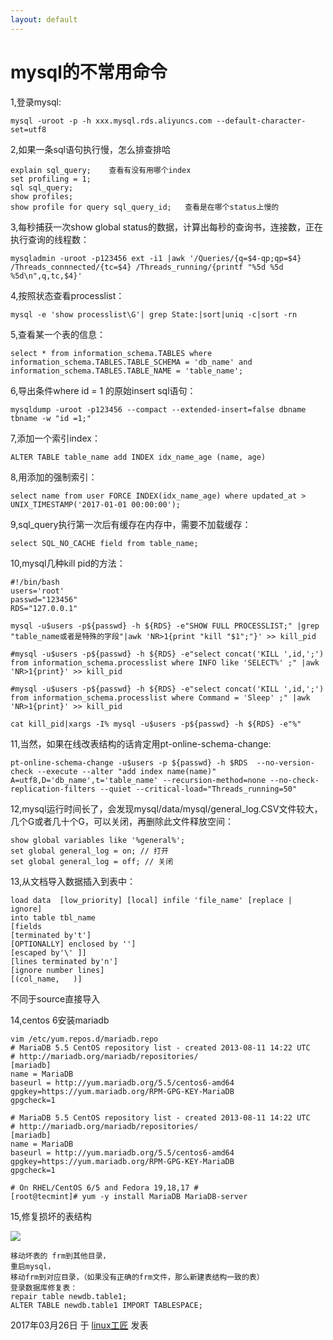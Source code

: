 ```yaml
---
layout: default
---
```


# mysql的不常用命令

1,登录mysql:

```
mysql -uroot -p -h xxx.mysql.rds.aliyuncs.com --default-character-set=utf8
```

2,如果一条sql语句执行慢，怎么排查排哈

```
explain sql_query;    查看有没有用哪个index
set profiling = 1;
sql sql_query;
show profiles;
show profile for query sql_query_id;   查看是在哪个status上慢的
```

3,每秒捕获一次show global status的数据，计算出每秒的查询书，连接数，正在执行查询的线程数：

```
mysqladmin -uroot -p123456 ext -i1 |awk '/Queries/{q=$4-qp;qp=$4} /Threads_connnected/{tc=$4} /Threads_running/{printf "%5d %5d %5d\n",q,tc,$4}'
```

4,按照状态查看processlist：

```
mysql -e 'show processlist\G'| grep State:|sort|uniq -c|sort -rn
```

5,查看某一个表的信息：

```
select * from information_schema.TABLES where information_schema.TABLES.TABLE_SCHEMA = 'db_name' and information_schema.TABLES.TABLE_NAME = 'table_name';
```

6,导出条件where id = 1 的原始insert sql语句：

```
mysqldump -uroot -p123456 --compact --extended-insert=false dbname tbname -w "id =1;"
```

7,添加一个索引index：

```
ALTER TABLE table_name add INDEX idx_name_age (name, age)
```

8,用添加的强制索引：

```
select name from user FORCE INDEX(idx_name_age) where updated_at > UNIX_TIMESTAMP('2017-01-01 00:00:00');
```

9,sql_query执行第一次后有缓存在内存中，需要不加载缓存：

```
select SQL_NO_CACHE field from table_name;
```

10,mysql几种kill pid的方法：

```
#!/bin/bash
users='root'
passwd="123456"
RDS="127.0.0.1"
 
mysql -u$users -p${passwd} -h ${RDS} -e"SHOW FULL PROCESSLIST;" |grep "table_name或者是特殊的字段"|awk 'NR>1{print "kill "$1";"}' >> kill_pid
 
#mysql -u$users -p${passwd} -h ${RDS} -e"select concat('KILL ',id,';') from information_schema.processlist where INFO like 'SELECT%' ;" |awk 'NR>1{print}' >> kill_pid 
 
#mysql -u$users -p${passwd} -h ${RDS} -e"select concat('KILL ',id,';') from information_schema.processlist where Command = 'Sleep' ;" |awk 'NR>1{print}' >> kill_pid 
 
cat kill_pid|xargs -I% mysql -u$users -p${passwd} -h ${RDS} -e"%"
```

11,当然，如果在线改表结构的话肯定用pt-online-schema-change:

```
pt-online-schema-change -u$users -p ${passwd} -h $RDS  --no-version-check --execute --alter "add index name(name)" A=utf8,D='db_name',t='table_name' --recursion-method=none --no-check-replication-filters --quiet --critical-load="Threads_running=50"
```

12,mysql运行时间长了，会发现mysql/data/mysql/general_log.CSV文件较大，几个G或者几十个G，可以关闭，再删除此文件释放空间：

```
show global variables like '%general%';
set global general_log = on; // 打开
set global general_log = off; // 关闭
```

13,从文档导入数据插入到表中：

```
load data  [low_priority] [local] infile 'file_name' [replace | ignore]
into table tbl_name
[fields
[terminated by't']
[OPTIONALLY] enclosed by '']
[escaped by'\' ]]
[lines terminated by'n']
[ignore number lines]
[(col_name,   )]
```

不同于source直接导入

14,centos 6安装mariadb

```
vim /etc/yum.repos.d/mariadb.repo
# MariaDB 5.5 CentOS repository list - created 2013-08-11 14:22 UTC
# http://mariadb.org/mariadb/repositories/
[mariadb]
name = MariaDB
baseurl = http://yum.mariadb.org/5.5/centos6-amd64
gpgkey=https://yum.mariadb.org/RPM-GPG-KEY-MariaDB
gpgcheck=1
 
# MariaDB 5.5 CentOS repository list - created 2013-08-11 14:22 UTC
# http://mariadb.org/mariadb/repositories/
[mariadb]
name = MariaDB
baseurl = http://yum.mariadb.org/5.5/centos6-amd64
gpgkey=https://yum.mariadb.org/RPM-GPG-KEY-MariaDB
gpgcheck=1
 
# On RHEL/CentOS 6/5 and Fedora 19,18,17 #
[root@tecmint]# yum -y install MariaDB MariaDB-server
```



15,修复损坏的表结构

![](../images/2020/01/20200226172801.png)

```
移动坏表的 frm到其他目录，
重启mysql，
移动frm到对应目录，（如果没有正确的frm文件，那么新建表结构一致的表）
登录数据库修复表：
repair table newdb.table1;
ALTER TABLE newdb.table1 IMPORT TABLESPACE;
```





2017年03月26日 于 [linux工匠](https://bbotte.github.io/) 发表